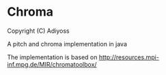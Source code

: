 # Chroma

Copyright (C) Adiyoss

A pitch and chroma implementation in java

The implementation is based on http://resources.mpi-inf.mpg.de/MIR/chromatoolbox/